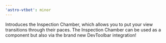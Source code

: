 ```yaml
---
'astro-vtbot': minor
---
```


Introduces the Inspection Chamber, which allows you to put your view transitions through their paces. The Inspection Chamber can be used as a component but also via the brand new DevToolbar integration!
